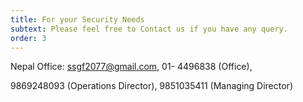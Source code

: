 ```yaml
---
title: For your Security Needs
subtext: Please feel free to Contact us if you have any query.
order: 3
---
```

Nepal Office: ssgf2077@gmail.com, 01- 4496838 (Office), 

9869248093 (Operations Director), 9851035411 (Managing Director)